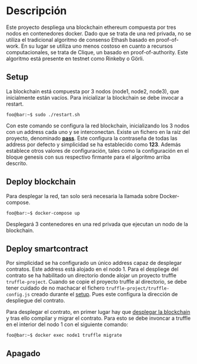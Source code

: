# Descripción
Este proyecto despliega una blockchain ethereum compuesta por tres nodos en contenedores docker. Dado que se trata de una red privada, no se utiliza el tradicional algoritmo de consenso Ethash basado en proof-of-work. En su lugar se utiliza uno menos costoso en cuanto a recursos computacionales, se trata de Clique, un basado en proof-of-authority. Este algoritmo está presente en testnet como Rinkeby o Görli.
## Setup
La blockchain está compuesta por 3 nodos (node1, node2, node3), que inicialmente están vacíos. Para inicializar la blockchain se debe invocar a restart.

```console
foo@bar:~$ sudo ./restart.sh
```
Con este comando se configura la red blockchain, inicializando los 3 nodos con un address cada uno y se interconectan. Existe un fichero en la raíz del proyecto, denominado [**pass**](pass). Este configura la contraseña de todas las address por defecto y simplicidad se ha establecido como **123**. Además establece otros valores de configuración, tales como la configuración en el bloque genesis con sus respectivo firmante para el algoritmo arriba descrito.

## Deploy blockchain
Para desplegar la red, tan solo será necesaria la llamada sobre Docker-compose.
```console
foo@bar:~$ docker-compose up
```
Desplegará 3 contenedores en una red privada que ejecutan un nodo de la blockchain.

## Deploy smartcontract

Por simplicidad se ha configurado un único address capaz de desplegar contratos. Este address está alojado en el nodo 1. Para el despliege del contrato se ha habilitado un directorio donde alojar un proyecto truffle `truffle-project`. Cuando se copie el proyecto truffle al directorio, se debe tener cuidado de no machacar el fichero `truffle-project/truffle-config.js` creado durante el [setup](#Setup). Pues este configura la dirección de despliegue del contrato.

Para desplegar el contrato, en primer lugar hay que [desplegar la blockchain](#Deploy-blockchain) y tras ello compilar y migrar el contrato. Para esto se debe invoncar a truffle en el interior del nodo 1 con el siguiente comando:
```console
foo@bar:~$ docker exec node1 truffle migrate
```

## Apagado
